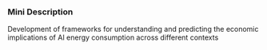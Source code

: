 ### Mini Description

Development of frameworks for understanding and predicting the economic implications of AI energy consumption across different contexts
